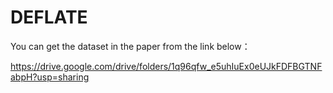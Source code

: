 # DEFLATE
You can get the dataset in the paper from the link below：

https://drive.google.com/drive/folders/1q96qfw_e5uhIuEx0eUJkFDFBGTNFabpH?usp=sharing


